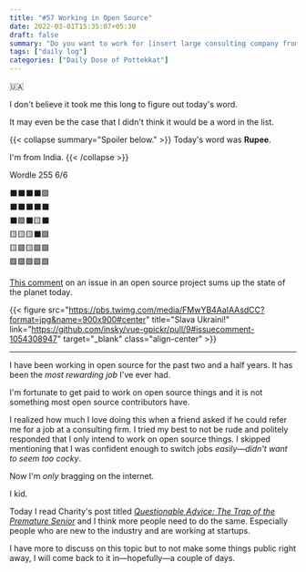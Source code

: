 ```yaml
---
title: "#57 Working in Open Source"
date: 2022-03-01T15:35:07+05:30
draft: false
summary: "Do you want to work for [insert large consulting company from India]?"
tags: ["daily log"]
categories: ["Daily Dose of Pottekkat"]
---
```


🇺🇦

I don't believe it took me this long to figure out today's word.

It may even be the case that I didn't think it would be a word in the list.

{{< collapse summary="Spoiler below." >}}
Today's word was **Rupee**.

I'm from India.
{{< /collapse >}}

Wordle 255 6/6

⬛⬛⬛⬛🟩\
⬛⬛⬛⬛⬛\
⬛🟩⬛🟨⬛\
🟨🟨🟨⬛🟩\
🟨🟩🟨🟩🟩\
🟩🟩🟩🟩🟩

[This comment](https://github.com/insky/vue-gpickr/pull/9#issuecomment-1054308947) on an issue in an open source project sums up the state of the planet today.

{{< figure src="https://pbs.twimg.com/media/FMwYB4AaIAAsdCC?format=jpg&name=900x900#center" title="Slava Ukraini!" link="https://github.com/insky/vue-gpickr/pull/9#issuecomment-1054308947" target="_blank" class="align-center" >}}

---

I have been working in open source for the past two and a half years. It has been the _most rewarding job_ I've ever had.

I'm fortunate to get paid to work on open source things and it is not something most open source contributors have.

I realized how much I love doing this when a friend asked if he could refer me for a job at a consulting firm. I tried my best to not be rude and politely responded that I only intend to work on open source things. I skipped mentioning that I was confident enough to switch jobs _easily—didn't want to seem too cocky_.

Now I'm _only_ bragging on the internet.

I kid.

Today I read Charity's post titled _[Questionable Advice: The Trap of the Premature Senior](https://charity.wtf/2020/11/01/questionable-advice-the-trap-of-the-premature-senior/)_ and I think more people need to do the same. Especially people who are new to the industry and are working at startups.

I have more to discuss on this topic but to not make some things public right away, I will come back to it in—hopefully—a couple of days.
